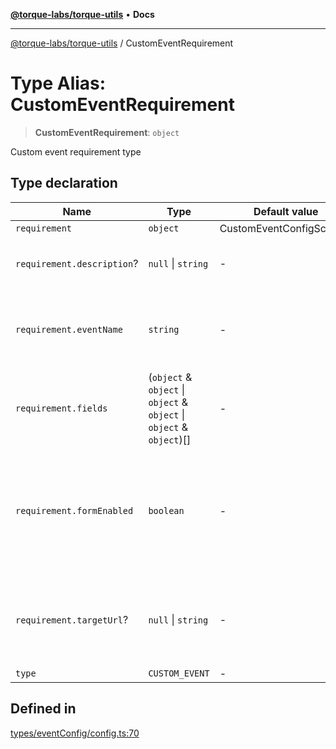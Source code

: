 [**@torque-labs/torque-utils**](../README.md) • **Docs**

***

[@torque-labs/torque-utils](../README.md) / CustomEventRequirement

# Type Alias: CustomEventRequirement

> **CustomEventRequirement**: `object`

Custom event requirement type

## Type declaration

| Name | Type | Default value | Description |
| ------ | ------ | ------ | ------ |
| `requirement` | `object` | CustomEventConfigSchema | - |
| `requirement.description`? | `null` \| `string` | - | A short description to the user of the custom event |
| `requirement.eventName` | `string` | - | The name of the custom event that will be used in the POST request to the API |
| `requirement.fields` | (`object` & `object` \| `object` & `object` \| `object` & `object`)[] | - | Array of custom event property fields and the validation |
| `requirement.formEnabled` | `boolean` | - | Depreceated: Whether it's enabled as a form directly in the UI NOTE: This is depreceated. Use `FORM_SUBMISSION` instead |
| `requirement.targetUrl`? | `null` \| `string` | - | The target URL for more information, or where the requirement can be completed |
| `type` | `CUSTOM_EVENT` | - | - |

## Defined in

[types/eventConfig/config.ts:70](https://github.com/torque-labs/torque-utils/blob/a612e615fa21888d00ebb7bf70f9910fab4be80a/types/eventConfig/config.ts#L70)

